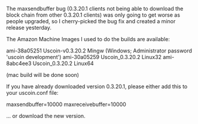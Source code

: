 The maxsendbuffer bug (0.3.20.1 clients not being able to download the block chain from other 0.3.20.1 clients) was only going to get
worse as people upgraded, so I cherry-picked the bug fix and created a minor release yesterday.

The Amazon Machine Images I used to do the builds are available:

  ami-38a05251   Uscoin-v0.3.20.2 Mingw    (Windows; Administrator password 'uscoin development')
  ami-30a05259   Uscoin_0.3.20.2 Linux32
  ami-8abc4ee3   Uscoin_0.3.20.2 Linux64

(mac build will be done soon)

If you have already downloaded version 0.3.20.1, please either add this to your uscoin.conf file:

  maxsendbuffer=10000
  maxreceivebuffer=10000

... or download the new version.
